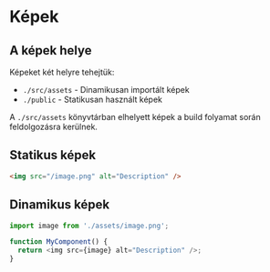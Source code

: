 # Képek

## A képek helye

Képeket két helyre tehejtük:

* `./src/assets` - Dinamikusan importált képek
* `./public` - Statikusan használt képek

A `./src/assets` könyvtárban elhelyett képek a build folyamat során feldolgozásra kerülnek.

## Statikus képek

```html
<img src="/image.png" alt="Description" />
```

## Dinamikus képek

```javascript
import image from './assets/image.png';

function MyComponent() {
  return <img src={image} alt="Description" />;
}
```
